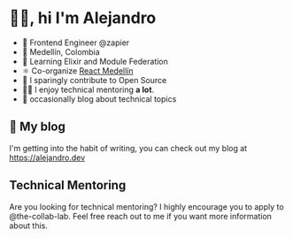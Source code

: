 # 👋🏼, hi I'm Alejandro

- 💼 Frontend Engineer @zapier
- 🏡 Medellín, Colombia
- 🌱  Learning Elixir and Module Federation
- ⚛️ Co-organize [React Medellín](https://meetup.com/react-medellin)
- 🤝 I sparingly contribute to Open Source
- 👨‍🏫 I enjoy technical mentoring **a lot**.
- 📝 occasionally blog about technical topics

## 📝 My blog

I'm getting into the habit of writing, you can check out my blog at https://alejandro.dev

## Technical Mentoring

Are you looking for technical mentoring? I highly encourage you to apply to @the-collab-lab. Feel free reach out to me if you want more information about this.
